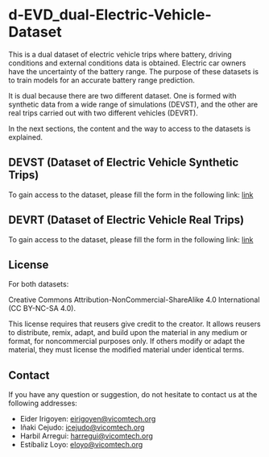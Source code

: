 # d-EVD_dual-Electric-Vehicle-Dataset
This is a dual dataset of electric vehicle trips where battery, driving conditions and external conditions data is obtained. Electric car owners have the uncertainty of the battery range. The purpose of these datasets is to train models for an accurate battery range prediction.

It is dual because there are two different dataset. One is formed with synthetic data from a wide range of simulations (DEVST), and the other are real trips carried out with two different vehicles (DEVRT).

In the next sections, the content and the way to access to the datasets is explained.


## DEVST (Dataset of Electric Vehicle Synthetic Trips)

To gain access to the dataset, please fill the form in the following link: [link](https://www.google.es)

## DEVRT (Dataset of Electric Vehicle Real Trips)

To gain access to the dataset, please fill the form in the following link: [link](https://www.google.es)

## License
For both datasets:

Creative Commons Attribution-NonCommercial-ShareAlike 4.0 International (CC BY-NC-SA 4.0).

This license requires that reusers give credit to the creator. It allows reusers to distribute, remix, adapt, and build upon the material in any medium or format, for noncommercial purposes only. If others modify or adapt the material, they must license the modified material under identical terms.

## Contact

If you have any question or suggestion, do not hesitate to contact us at the following addresses:

* Eider Irigoyen: eirigoyen@vicomtech.org
* Iñaki Cejudo: icejudo@vicomtech.org
* Harbil Arregui: harregui@vicomtech.org
* Estíbaliz Loyo: eloyo@vicomtech.org 
